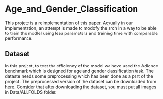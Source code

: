 # Age_and_Gender_Classification

This projetc is a reimplementation of this [paper](https://ieeexplore.ieee.org/document/7301352). Acyually in our implementation, an attempt is made to modofy the arch in a way to be able to train the modlel using less parameters and training time with comparable performance.
 
## Dataset

In this project, to test the efficiency of the model we have used the Adience benchmark which is designed for age and gender classification task. The dataste needs some preprocessing which has been done as a part of the project. The preprocessed version of the dataset can be downloaded from [here](https://drive.google.com/drive/folders/1d0qAw7UvqKhXcu_7I6yTv3mGrxhSLD2Z?usp=sharing
). Consider that after downloading the dataset, you must put all images in Data/ALLFOLDS folder.


